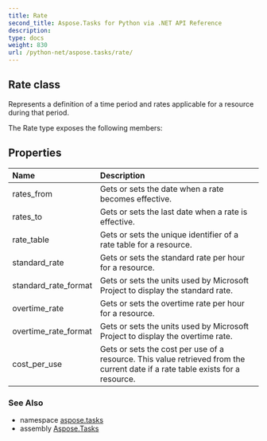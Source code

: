 ```yaml
---
title: Rate
second_title: Aspose.Tasks for Python via .NET API Reference
description: 
type: docs
weight: 830
url: /python-net/aspose.tasks/rate/
---
```


## Rate class

Represents a definition of a time period and rates applicable for a resource during that period.

The Rate type exposes the following members:
## Properties
| Name | Description |
| :- | :- |
|rates_from|Gets or sets the date when a rate becomes effective.|
|rates_to|Gets or sets the last date when a rate is effective.|
|rate_table|Gets or sets the unique identifier of a rate table for a resource.|
|standard_rate|Gets or sets the standard rate per hour for a resource.|
|standard_rate_format|Gets or sets the units used by Microsoft Project to display the standard rate.|
|overtime_rate|Gets or sets the overtime rate per hour for a resource.|
|overtime_rate_format|Gets or sets the units used by Microsoft Project to display the overtime rate.|
|cost_per_use|Gets or sets the cost per use of a resource. This value retrieved from the current date if a rate table exists for a resource.|

### See Also

* namespace [aspose.tasks](/tasks/python-net/aspose.tasks/)
* assembly [Aspose.Tasks](/tasks/python-net/)

